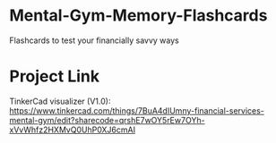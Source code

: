# Mental-Gym-Memory-Flashcards
Flashcards to test your financially savvy ways

# Project Link
TinkerCad visualizer (V1.0): https://www.tinkercad.com/things/7BuA4dIUmny-financial-services-mental-gym/edit?sharecode=qrshE7wOY5rEw7OYh-xVvWhfz2HXMvQ0UhP0XJ6cmAI
